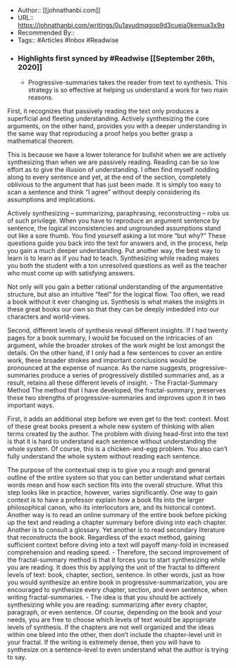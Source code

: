 - Author:: [[johnathanbi.com]]
- URL:: https://johnathanbi.com/writings/0u1avudmqgop9d3cueia0kemua3x9q
- Recommended By::
- Tags:: #Articles #Inbox #Readwise
- ### Highlights first synced by #Readwise [[September 26th, 2020]]
    - Progressive-summaries takes the reader from text to synthesis. This strategy is so effective at helping us understand a work for two main reasons.

First, it recognizes that passively reading the text only produces a superficial and fleeting understanding. Actively synthesizing the core arguments, on the other hand, provides you with a deeper understanding in the same way that reproducing a proof helps you better grasp a mathematical theorem.

This is because we have a lower tolerance for bullshit when we are actively synthesizing than when we are passively reading. Reading can be so low effort as to give the illusion of understanding. I often find myself nodding along to every sentence and yet, at the end of the section, completely oblivious to the argument that has just been made. It is simply too easy to scan a sentence and think “I agree” without deeply considering its assumptions and implications.

Actively synthesizing – summarizing, paraphrasing, reconstructing – robs us of such privilege. When you have to reproduce an argument sentence by sentence, the logical inconsistencies and ungrounded assumptions stand out like a sore thumb. You find yourself asking a lot more “but why?” These questions guide you back into the text for answers and, in the process, help you gain a much deeper understanding. Put another way, the best way to learn is to learn as if you had to teach. Synthesizing while reading makes you both the student with a ton unresolved questions as well as the teacher who must come up with satisfying answers.

Not only will you gain a better rational understanding of the argumentative structure, but also an intuitive “feel” for the logical flow. Too often, we read a book without it ever changing us. Synthesis is what makes the insights in these great books our own so that they can be deeply imbedded into our characters and world-views.

Second, different levels of synthesis reveal different insights. If I had twenty pages for a book summary, I would be focused on the intricacies of an argument, while the broader strokes of the work might be lost amongst the details. On the other hand, if I only had a few sentences to cover an entire work, these broader strokes and important conclusions would be pronounced at the expense of nuance. As the name suggests, progressive-summaries produce a series of progressively distilled summaries and, as a result, retains all these different levels of insight. 
    - The Fractal-Summary Method
The method that I have developed, the fractal-summary, preserves these two strengths of progressive-summaries and improves upon it in two important ways.

First, it adds an additional step before we even get to the text: context. Most of these great books present a whole new system of thinking with alien terms created by the author. The problem with diving head-first into the text is that it is hard to understand each sentence without understanding the whole system. Of course, this is a chicken-and-egg problem. You also can’t fully understand the whole system without reading each sentence.

The purpose of the contextual step is to give you a rough and general outline of the entire system so that you can better understand what certain words mean and how each section fits into the overall structure. What this step looks like in practice, however, varies significantly. One way to gain context is to have a professor explain how a book fits into the larger philosophical canon, who its interlocutors are, and its historical context. Another way is to read an online summary of the entire book before picking up the text and reading a chapter summary before diving into each chapter. Another is to consult a glossary. Yet another is to read secondary literature that reconstructs the book. Regardless of the exact method, gaining sufficient context before diving into a text will payoff many-fold in increased comprehension and reading speed. 
    - Therefore, the second improvement of the fractal-summary method is that it forces you to start synthesizing while you are reading. It does this by applying the unit of the fractal to different levels of text: book, chapter, section, sentence. In other words, just as how you would synthesize an entire book in progressive-summarization, you are encouraged to synthesize every chapter, section, and even sentence, when writing fractal-summaries. 
    - The idea is that you should be actively synthesizing while you are reading: summarizing after every chapter, paragraph, or even sentence. Of course, depending on the book and your needs, you are free to choose which levels of text would be appropriate levels of synthesis. If the chapters are not well organized and the ideas within one bleed into the other, then don’t include the chapter-level unit in your fractal. If the writing is extremely dense, then you will have to synthesize on a sentence-level to even understand what the author is trying to say. 
